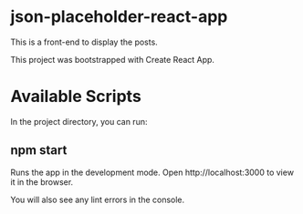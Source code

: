 # json-placeholder-react-app
This is a front-end to display the posts.

This project was bootstrapped with Create React App.

# Available Scripts
In the project directory, you can run:

## npm start
Runs the app in the development mode.
Open http://localhost:3000 to view it in the browser.

You will also see any lint errors in the console.
